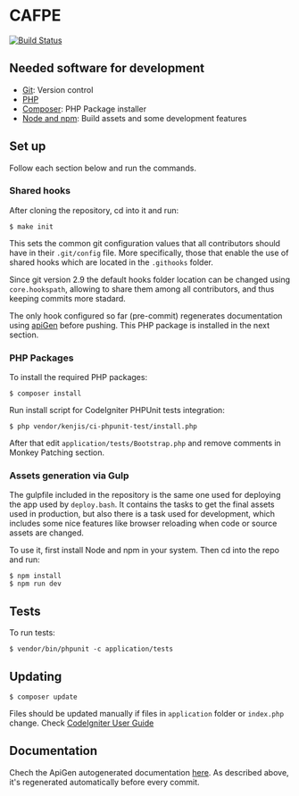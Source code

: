 # CAFPE
[![Build Status](http://ftae31.ugr.es:8090/buildStatus/icon?job=cafpe)](http://ftae31.ugr.es:8090/job/cafpe/)

## Needed software for development

  - [Git](https://git-scm.com/): Version control
  - [PHP](http://php.net/)
  - [Composer](https://getcomposer.org/): PHP Package installer
  - [Node and npm](https://nodejs.org/): Build assets and some development features

## Set up
Follow each section below and run the commands.

### Shared hooks
After cloning the repository, cd into it and run:

```
$ make init
```

This sets the common git configuration values that all contributors should have in their ```.git/config``` file. More specifically, those that enable the use of shared hooks which are located in the ```.githooks``` folder.

Since git version 2.9 the default hooks folder location can be changed using ```core.hookspath```, allowing to share them among all contributors, and thus keeping commits more stadard.

The only hook configured so far (pre-commit) regenerates documentation using [apiGen](https://github.com/apigen/apigen) before pushing. This PHP package is installed in the next section.

### PHP Packages
To install the required PHP packages:

```
$ composer install
```

Run install script for CodeIgniter PHPUnit tests integration:
```
$ php vendor/kenjis/ci-phpunit-test/install.php
```

After that edit ```application/tests/Bootstrap.php``` and remove comments in Monkey Patching section.

### Assets generation via Gulp
The gulpfile included in the repository is the same one used for deploying the app used by ```deploy.bash```. It contains the tasks to get the final assets used in production, but also there is a task used for development, which includes some nice features like browser reloading when code or source assets are changed.

To use it, first install Node and npm in your system. Then cd into the repo and run:

```
$ npm install
$ npm run dev
```

## Tests

To run tests:

```
$ vendor/bin/phpunit -c application/tests
```

## Updating

```
$ composer update
```

Files should be updated manually if files in `application` folder or `index.php` change. Check [CodeIgniter User Guide](http://www.codeigniter.com/user_guide/installation/upgrading.html)

## Documentation
Chech the ApiGen autogenerated documentation [here](https://pizzicato.github.io/CAFPE/). As described above, it's regenerated automatically before every commit.
